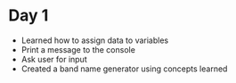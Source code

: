 # Day 1
- Learned how to assign data to variables
- Print a message to the console
- Ask user for input
- Created a band name generator using concepts learned
